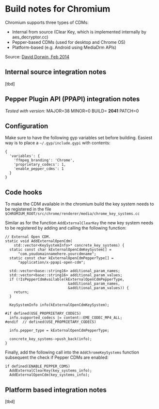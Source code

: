 # Build notes for Chromium

Chromium supports three types of CDMs:

* Internal from source (Clear Key, which is implemented internally by aes_decryptor.cc)
* Pepper-based CDMs (used for desktop and Chrome OS)
* Platform-based (e.g. Android using MediaDrm APIs)

Source: [David Dorwin, Feb 2014](https://groups.google.com/a/chromium.org/d/msg/chromium-dev/exotX6Nf_z0/UtMi4a2sLncJ)

## Internal source integration notes

[tbd]

## Pepper Plugin API (PPAPI) integration notes

*Tested with version:*
MAJOR=38
MINOR=0
BUILD= **2041**
PATCH=0

## Configuration

Make sure to have the following gyp variables set before building.
Easiest way is to place a ```~/.gyp/include.gypi``` with contents:
```
{
  'variables': {
    'ffmpeg_branding': 'Chrome',
    'proprietary_codecs': 1,
    'enable_pepper_cdms': 1
  }
}
```

## Code hooks

To make the CDM available in the chromium build the key system needs to be
registered in the file ```$CHROMIUM_ROOT/src/chrome/renderer/media/chrome_key_systems.cc```

Similar as for the function ```AddExternalClearKey``` the new key system needs
to be registered by adding and calling the following function:

```
// External Open CDM.
static void AddExternalOpenCdm(
    std::vector<KeySystemInfo>* concrete_key_systems) {
  static const char kExternalOpenCdmKeySystem[] =
      "com.youdomainnamehere.yourcdmname";
  static const char kExternalOpenCdmPepperType[] =
      "application/x-ppapi-open-cdm";

  std::vector<base::string16> additional_param_names;
  std::vector<base::string16> additional_param_values;
  if (!IsPepperCdmAvailable(kExternalOpenCdmPepperType,
                             &additional_param_names,
                             &additional_param_values)) {
    return;
  }

  KeySystemInfo info(kExternalOpenCdmKeySystem);

#if defined(USE_PROPRIETARY_CODECS)
  info.supported_codecs |= content::EME_CODEC_MP4_ALL;
#endif  // defined(USE_PROPRIETARY_CODECS)

  info.pepper_type = kExternalOpenCdmPepperType;

  concrete_key_systems->push_back(info);
}
```

Finally, add the following call into the ```AddChromeKeySystems``` function
subsequent the check if Pepper CDMs are enabled:

```
if defined(ENABLE_PEPPER_CDMS)
  AddExternalClearKey(key_systems_info);
  AddExternalOpenCdm(key_systems_info);
```

## Platform based integration notes

[tbd]
